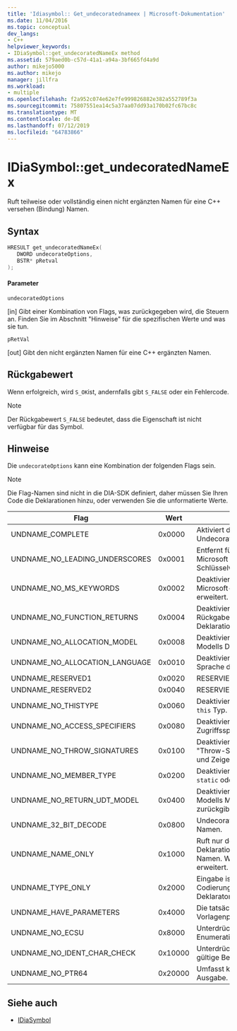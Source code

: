 ```yaml
---
title: 'Idiasymbol:: Get_undecoratednameex | Microsoft-Dokumentation'
ms.date: 11/04/2016
ms.topic: conceptual
dev_langs:
- C++
helpviewer_keywords:
- IDiaSymbol::get_undecoratedNameEx method
ms.assetid: 579aed0b-c57d-41a1-a94a-3bf665fd4a9d
author: mikejo5000
ms.author: mikejo
manager: jillfra
ms.workload:
- multiple
ms.openlocfilehash: f2a952c074e62e7fe999826882e382a552789f3a
ms.sourcegitcommit: 75807551ea14c5a37aa07dd93a170b02fc67bc8c
ms.translationtype: MT
ms.contentlocale: de-DE
ms.lasthandoff: 07/12/2019
ms.locfileid: "64783866"
---
```

# <a name="idiasymbolgetundecoratednameex"></a>IDiaSymbol::get_undecoratedNameEx
Ruft teilweise oder vollständig einen nicht ergänzten Namen für eine C++ versehen (Bindung) Namen.

## <a name="syntax"></a>Syntax

```C++
HRESULT get_undecoratedNameEx( 
   DWORD undecorateOptions,
   BSTR* pRetval
);
```

#### <a name="parameters"></a>Parameter
 `undecoratedOptions`

[in] Gibt einer Kombination von Flags, was zurückgegeben wird, die Steuern an. Finden Sie im Abschnitt "Hinweise" für die spezifischen Werte und was sie tun.

 `pRetVal`

[out] Gibt den nicht ergänzten Namen für eine C++ ergänzten Namen.

## <a name="return-value"></a>Rückgabewert
 Wenn erfolgreich, wird `S_OK`ist, andernfalls gibt `S_FALSE` oder ein Fehlercode.

> [!NOTE]
> Der Rückgabewert `S_FALSE` bedeutet, dass die Eigenschaft ist nicht verfügbar für das Symbol.

## <a name="remarks"></a>Hinweise
 Die `undecorateOptions` kann eine Kombination der folgenden Flags sein.

> [!NOTE]
> Die Flag-Namen sind nicht in die DIA-SDK definiert, daher müssen Sie Ihren Code die Deklarationen hinzu, oder verwenden Sie die unformatierte Werte.

|Flag|Wert|Beschreibung|
|----------|-----------|-----------------|
|UNDNAME_COMPLETE|0x0000|Aktiviert die vollständige Undecoration.|
|UNDNAME_NO_LEADING_UNDERSCORES|0x0001|Entfernt führende Unterstriche von Microsoft erweitert Schlüsselwörter.|
|UNDNAME_NO_MS_KEYWORDS|0x0002|Deaktiviert die Erweiterung der Microsoft-Schlüsselwörter erweitert.|
|UNDNAME_NO_FUNCTION_RETURNS|0x0004|Deaktiviert die Erweiterung des Rückgabetyps für die primäre Deklaration.|
|UNDNAME_NO_ALLOCATION_MODEL|0x0008|Deaktiviert die Erweiterung des Modells Deklaration.|
|UNDNAME_NO_ALLOCATION_LANGUAGE|0x0010|Deaktiviert die Erweiterung der Sprache deklarationsspezifizierer.|
|UNDNAME_RESERVED1|0x0020|RESERVIERT.|
|UNDNAME_RESERVED2|0x0040|RESERVIERT.|
|UNDNAME_NO_THISTYPE|0x0060|Deaktiviert alle Modifizierer auf der `this` Typ.|
|UNDNAME_NO_ACCESS_SPECIFIERS|0x0080|Deaktiviert die Erweiterung der Zugriffsspezifizierer für Member.|
|UNDNAME_NO_THROW_SIGNATURES|0x0100|Deaktiviert die Erweiterung "Throw-Signaturen" für Funktionen und Zeigern auf Funktionen.|
|UNDNAME_NO_MEMBER_TYPE|0x0200|Deaktiviert die Erweiterung der `static` oder `virtual` Member.|
|UNDNAME_NO_RETURN_UDT_MODEL|0x0400|Deaktiviert die Erweiterung des Modells Microsoft zur UDT zurückgibt.|
|UNDNAME_32_BIT_DECODE|0x0800|Undecorates 32-Bit-ergänzte Namen.|
|UNDNAME_NAME_ONLY|0x1000|Ruft nur den Namen für die primäre Deklaration an; Gibt nur [Bereich::] Namen.  Wird die Vorlage Params erweitert.|
|UNDNAME_TYPE_ONLY|0x2000|Eingabe ist nur ein Typ, die Codierung. erstellt einen abstrakten Deklarator.|
|UNDNAME_HAVE_PARAMETERS|0x4000|Die tatsächlichen Vorlagenparameter sind verfügbar.|
|UNDNAME_NO_ECSU|0x8000|Unterdrückt die Enumeration/Klasse/Struktur/Union.|
|UNDNAME_NO_IDENT_CHAR_CHECK|0x10000|Unterdrückt die Überprüfung auf gültige Bezeichnerzeichen.|
|UNDNAME_NO_PTR64|0x20000|Umfasst keine ptr64 in der Ausgabe.|

## <a name="see-also"></a>Siehe auch
- [IDiaSymbol](../../debugger/debug-interface-access/idiasymbol.md)